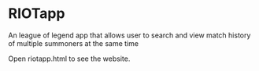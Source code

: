 # RIOTapp

An league of legend app that allows user to search and view match history of multiple summoners at the same time

Open riotapp.html to see the website.
